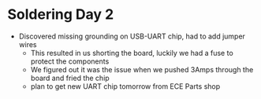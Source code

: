 # Soldering Day 2

- Discovered missing grounding on USB-UART chip, had to add jumper wires
  - This resulted in us shorting the board, luckily we had a fuse to protect the components
  - We figured out it was the issue when we pushed 3Amps through the board and fried the chip
  - plan to get new UART chip tomorrow from ECE Parts shop
